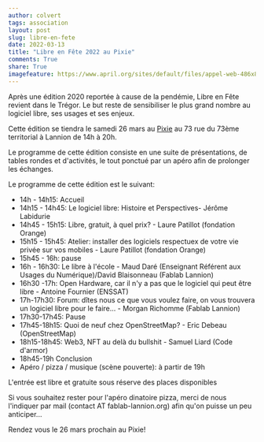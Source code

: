 ```yaml
---
author: colvert
tags: association
layout: post
slug: libre-en-fete
date: 2022-03-13
title: "Libre en Fête 2022 au Pixie"
comments: True
share: True
imagefeature: https://www.april.org/sites/default/files/appel-web-486x80-libre-en-fete-2022.png
---
```


Après une édition 2020 reportée à cause de la pendémie, Libre en Fête revient dans le
Trégor.
Le but reste de sensibiliser le plus grand nombre au logiciel libre, ses usages et ses enjeux.

Cette édition se tiendra le samedi 26 mars au [Pixie](https://fr-fr.facebook.com/lepixie22/)
au 73 rue du 73ème territorial à Lannion de 14h à 20h.

Le programme de cette édition consiste en une suite de présentations, de tables rondes et
d'activités, le tout ponctué par un apéro afin de prolonger les échanges.

Le programme de cette édition est le suivant:

* 14h - 14h15: Accueil
* 14h15 - 14h45: Le logiciel libre: Histoire et Perspectives- Jérôme Labidurie
* 14h45 - 15h15: Libre, gratuit, à quel prix? - Laure Patillot (fondation Orange) 
* 15h15 - 15h45: Atelier: installer des logiciels respectuex de votre vie privée
  sur vos mobiles - Laure Patillot (fondation Orange) 
* 15h45 - 16h: pause
* 16h - 16h30: Le libre à l'école - Maud Daré (Enseignant Référent aux Usages du
  Numérique)/David Blaisonneau (Fablab Lannion) 
* 16h30 -17h: Open Hardware, car il n'y a pas que le logiciel qui peut être
  libre - Antoine Fournier (ENSSAT) 
* 17h-17h30: Forum: dîtes nous ce que vous voulez faire, on vous trouvera un
  logiciel libre pour le faire... - Morgan Richomme (Fablab Lannion)
* 17h30-17h45: Pause
* 17h45-18h15: Quoi de neuf chez OpenStreetMap? - Eric Debeau (OpenStreetMap)
* 18h15-18h45: Web3, NFT au delà du bullshit - Samuel Liard (Code d'armor) 
* 18h45-19h Conclusion
* Apéro / pizza / musique (scène pouverte): à partir de 19h

L'entrée est libre et gratuite sous réserve des places disponibles

Si vous souhaitez rester pour l'apéro dinatoire pizza, merci de nous l'indiquer
par mail (contact AT fablab-lannion.org) afin qu'on puisse un peu anticiper...

Rendez vous le 26 mars prochain au Pixie!
